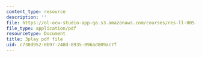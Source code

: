 ```yaml
---
content_type: resource
description: ''
file: https://ol-ocw-studio-app-qa.s3.amazonaws.com/courses/res-ll-005-mathematics-of-big-data-and-machine-learning-january-iap-2020/c730d9520b97248d8935096ad809ac7f_t4K6lney7Zw.pdf
file_type: application/pdf
resourcetype: Document
title: 3play pdf file
uid: c730d952-0b97-248d-8935-096ad809ac7f
---
```

